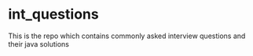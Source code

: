 # int_questions
This is the repo which contains commonly asked interview questions and their java solutions
